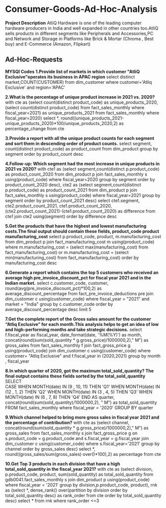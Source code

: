 # Consumer-Goods-Ad-Hoc-Analysis
**Project Description**
AtliQ Hardware is one of the leading computer hardware producers in India and well expanded in other countries too.AtliQ sells products in different segments like
Peripherals and Accessories,PC and Network and Storage in Platforms like Brick & Mortar (Chroma , Best buy) and E-Commerce (Amazon, Flipkart)
## Ad-Hoc-Requests
**MYSQl Codes**
**1.Provide list of markets in which customer "AtliQ Exclusive"operates its business in APAC region**
      select distinct market,COUNT(CUSTOMER)
      from dim_customer
      where customer='Atliq Exclusive' and region='APAC'
  
**2.What is the percentage of unique product increase in 2021 vs. 2020?**
      with cte as
      (select count(distinct product_code) as unique_products_2020,
      		(select count(distinct product_code)
      		from fact_sales_monthly
      		where fiscal_year=2021) as unique_products_2021
      from fact_sales_monthly
      where fiscal_year=2020)
      select  *,
      	round((unique_products_2021-unique_products_2020)*100/unique_products_2020,2) as percentage_change
      from cte

**3.Provide a report with all the unique product counts for each  segment  and sort them in descending order of product counts.**
    select  segment,
    		count(distinct product_code) as product_count
    from dim_product
    group by segment 
    order by product_count desc

**4.Follow-up: Which segment had the most increase in unique products in 2021 vs 2020?**
    with cte1 as 
    (select segment,count(distinct p.product_code) as product_count_2020
    from dim_product p
    join fact_sales_monthly s using(product_code)
    where fiscal_year=2020
    group by segment 
    order by product_count_2020 desc),
    cte2 as (select segment,count(distinct p.product_code) as product_count_2021
    from dim_product p
    join fact_sales_monthly s using(product_code)
    where fiscal_year=2021
    group by segment 
    order by product_count_2021 desc)
    select 
    	cte1.segment, cte2.product_count_2021,
    	cte1.product_count_2020,
    	(cte2.product_count_2021)-(cte1.product_count_2020) as difference
    from cte1
    join cte2 using(segment)
    order by difference desc

**5.Get the products that have the highest and lowest manufacturing costs.The final output should contain these fields, product_code product manufacturing_cost**
    select  p.product_code, 
    		product, 
    		m.manufacturing_cost
    from dim_product p
    join fact_manufacturing_cost m using(product_code)
    where 
    	m.manufacturing_cost = (select max(manufacturing_cost) from fact_manufacturing_cost) or
    	m.manufacturing_cost = (select min(manufacturing_cost) from fact_manufacturing_cost)
    order by manufacturing_cost desc

**6.Generate a report which contains the top 5 customers who received an average high  pre_invoice_discount_pct for fiscal  year 2021  and in the Indian  market.**
    select  c.customer_code, 
    		customer, 
    		round(avg(pre_invoice_discount_pct)*100,2) as average_discount_percentage
    from fact_pre_invoice_deductions pre
    join dim_customer c using(customer_code)
    where fiscal_year = "2021" and market = "India"
    group by c.customer_code 
    order by average_discount_percentage desc
    limit 5

**7.Get the complete report of the Gross sales amount for the customer  “Atliq Exclusive” for each month.This analysis helps to  get an idea of low and high-performing months and take strategic decisions.**
    select  f.fiscal_year as fiscal_year,
    		date_format(date, '%M(%Y)') as month,
    		concat(round(sum(sold_quantity * g.gross_price)/1000000,2)," M") as gross_sales
    from fact_sales_monthly f
    join fact_gross_price g using(product_code)
    join dim_customer c using(customer_code)
    where customer= "Atliq Exclusive" and f.fiscal_year in (2020,2021)
    group by month , fiscal_year

**8.In which quarter of 2020, got the maximum total_sold_quantity? The final output contains these fields sorted by the total_sold_quantity**
    SELECT  
        CASE
            WHEN MONTH(date) IN (9 , 10, 11) THEN 'Q1'
            WHEN MONTH(date) IN (12 , 1, 2) THEN 'Q2'
            WHEN MONTH(date) IN (3 , 4, 5) THEN 'Q3'
            WHEN MONTH(date) IN (6 , 7, 8) THEN 'Q4'
        END AS quarter,
        concat(round(sum(sold_quantity)/1000000,2), " M") as total_sold_quantity
    FROM fact_sales_monthly
    where fiscal_year = '2020'
    GROUP BY quarter

**9.Which channel helped to bring more gross sales in fiscal year 2021 and the percentage of contribution?**
    with cte as 
    (select channel,
    		concat(round(sum(sold_quantity * g.gross_price)/1000000,2)," M") as gross_sales
    from fact_sales_monthly s
    join fact_gross_price g 
    on s.product_code = g.product_code and s.fiscal_year = g.fiscal_year
    join dim_customer c using(customer_code)
    where s.fiscal_year='2021'
    group by channel
    order by gross_sales desc)
    select  *,
    		round((gross_sales/sum(gross_sales) over()*100),2)  as percentage
    from cte

**10.Get Top 3 products in each division that have a high total_sold_quantity in the fiscal_year 2021?**
    with cte as 
    (select division,
            p.product_code,
            product,
    		sum(sold_quantity) as total_sold_quantity
    from gdb0041.fact_sales_monthly s
    join dim_product p using(product_code)
    where fiscal_year = '2021'
    group by division,p.product_code, product),
    rnk as (select  *,
    		dense_rank() over(partition by division order by total_sold_quantity desc) as rank_order
    from cte
    order by total_sold_quantity desc)
    select * from rnk 
    where rank_order <=3
